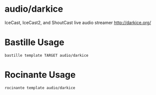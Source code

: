 # audio/darkice
IceCast, IceCast2, and ShoutCast live audio streamer
http://darkice.org/

# Bastille Usage
```shell
bastille template TARGET audio/darkice
```

# Rocinante Usage
```shell
rocinante template audio/darkice
```
